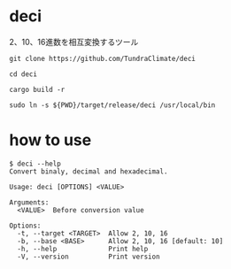 # deci
2、10、16進数を相互変換するツール

```
git clone https://github.com/TundraClimate/deci
```
```
cd deci
```
```
cargo build -r
```
```
sudo ln -s ${PWD}/target/release/deci /usr/local/bin
```

# how to use
```
$ deci --help               
Convert binaly, decimal and hexadecimal.

Usage: deci [OPTIONS] <VALUE>

Arguments:
  <VALUE>  Before conversion value

Options:
  -t, --target <TARGET>  Allow 2, 10, 16
  -b, --base <BASE>      Allow 2, 10, 16 [default: 10]
  -h, --help             Print help
  -V, --version          Print version
```
